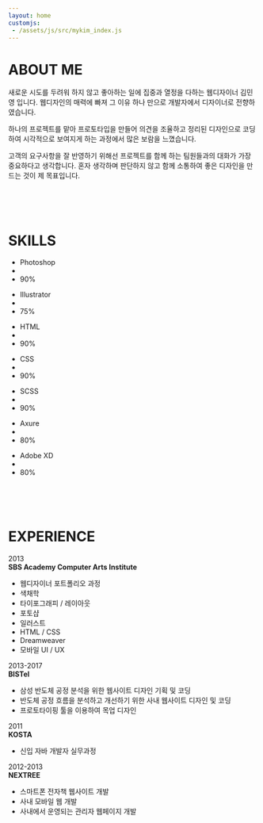 ```yaml
---
layout: home
customjs:
 - /assets/js/src/mykim_index.js
---
```


# ABOUT ME

<div class="my-aboutme-wrapper">
  <p>
  새로운 시도를 두려워 하지 않고 좋아하는 일에 집중과 열정을 다하는 웹디자이너 김민영 입니다. 웹디자인의 매력에 빠져 그 이유 하나 만으로 개발자에서 디자이너로 전향하였습니다.
  </p>
  <p>
  하나의 프로젝트를 맡아 프로토타입을 만들어 의견을 조율하고 정리된 디자인으로 코딩하여 시각적으로 보여지게 하는 과정에서 많은 보람을 느꼈습니다.
  </p> 
  <p>
  고객의 요구사항을 잘 반영하기 위해선 프로젝트를 함께 하는 팀원들과의 대화가 가장 중요하다고 생각합니다. 혼자 생각하며 판단하지 않고 함께 소통하여 좋은 디자인을 만드는 것이 제 목표입니다.
  </p>
</div> 
<br> 
<br>   
<br> 
   
 
# SKILLS

<div class="my-skills-wrapper">  
    <ul class="my-skill">  
      <li>Photoshop</li>
      <li class="progress-bar graph-90"></li>
      <li class="percent">90%</li>
    </ul>
    <ul class="my-skill"> 
      <li>Illustrator</li>
      <li class="progress-bar graph-70"></li>
      <li class="percent">75%</li>
    </ul>
    <ul class="my-skill">  
      <li>HTML</li> 
      <li class="progress-bar graph-90"></li>
      <li class="percent">90%</li>  
    </ul>
    <ul class="my-skill"> 
      <li>CSS</li> 
      <li class="progress-bar graph-90"></li>
      <li class="percent">90%</li>  
    </ul>
    <ul class="my-skill">
      <li>SCSS</li>
      <li class="progress-bar graph-90"></li>
      <li class="percent">90%</li> 
    </ul>
    <ul class="my-skill">
      <li>Axure</li>
      <li class="progress-bar graph-80"></li>
      <li class="percent">80%</li>
    </ul>
    <ul class="my-skill">
      <li>Adobe XD</li>
      <li class="progress-bar graph-80"></li>
      <li class="percent">80%</li>
    </ul>
</div>  
<br>   
<br>   
<br> 


# EXPERIENCE

<div class="my-experience-wrapper">
  <div class="my-experience-content ex-content left"> 
    <div>2013</div>  
    <strong>SBS Academy Computer Arts Institute</strong>
    <ul>
      <li>웹디자이너 포트폴리오 과정</li>
      <li>색채학</li>
      <li>타이포그래피 / 레이아웃</li>
      <li>포토샵</li>
      <li>일러스트</li>
      <li>HTML / CSS </li>
      <li>Dreamweaver</li>
      <li>모바일 UI / UX   </li>
    </ul>
  </div>
  <div class="my-experience-content ex-content right">
    <div>2013-2017</div>
    <strong>BISTel</strong>
    <ul>
      <li>삼성 반도체 공정 분석을 위한 웹사이트 디자인 기획 및 코딩</li>
      <li>반도체 공정 흐름을 분석하고 개선하기 위한 사내 웹사이트 디자인 및 코딩</li>
      <li>프로토타이핑 툴을 이용하여 목업 디자인</li>
    </ul>
  </div>
  <div class="my-experience-content ex-content left">
    <div>2011</div> 
    <strong>KOSTA</strong>
    <ul>
      <li>신입 자바 개발자 실무과정</li>
    </ul>
  </div>
  <div class="my-experience-content ex-content right">
    <div>2012-2013</div>
    <strong>NEXTREE</strong>
    <ul>
      <li>스마트폰 전자책 웹사이트 개발</li>
      <li>사내 모바일 웹 개발</li>
      <li>사내에서 운영되는 관리자 웹페이지 개발</li>
    </ul>
  </div>

  <div class="my-experience-timeline">
    <div></div>
    <div></div>
    <div></div> 
    <div></div> 
  </div>
</div>